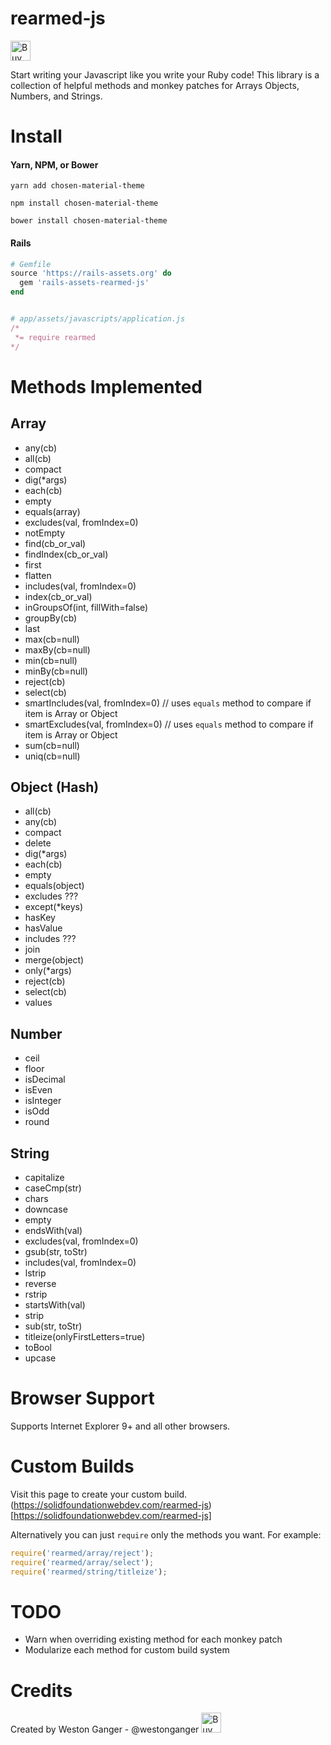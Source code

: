 # rearmed-js
<a href='https://ko-fi.com/A5071NK' target='_blank'><img height='32' style='border:0px;height:32px;' src='https://az743702.vo.msecnd.net/cdn/kofi1.png?v=a' border='0' alt='Buy Me a Coffee' /></a> 

Start writing your Javascript like you write your Ruby code! This library is a collection of helpful methods and monkey patches for Arrays Objects, Numbers, and Strings.


# Install

#### Yarn, NPM, or Bower
```
yarn add chosen-material-theme

npm install chosen-material-theme

bower install chosen-material-theme
```

#### Rails
```ruby
# Gemfile
source 'https://rails-assets.org' do
  gem 'rails-assets-rearmed-js'
end


# app/assets/javascripts/application.js
/*
 *= require rearmed
*/
```

# Methods Implemented

## Array

* any(cb)
* all(cb)
* compact
* dig(*args)
* each(cb)
* empty
* equals(array)
* excludes(val, fromIndex=0)
* notEmpty
* find(cb_or_val)
* findIndex(cb_or_val)
* first
* flatten
* includes(val, fromIndex=0)
* index(cb_or_val)
* inGroupsOf(int, fillWith=false)
* groupBy(cb)
* last
* max(cb=null)
* maxBy(cb=null)
* min(cb=null)
* minBy(cb=null)
* reject(cb)
* select(cb)
* smartIncludes(val, fromIndex=0) // uses `equals` method to compare if item is Array or Object
* smartExcludes(val, fromIndex=0) // uses `equals` method to compare if item is Array or Object
* sum(cb=null)
* uniq(cb=null)

## Object (Hash)

* all(cb)
* any(cb)
* compact
* delete
* dig(*args)
* each(cb)
* empty
* equals(object)
* excludes ???
* except(*keys)
* hasKey
* hasValue
* includes ???
* join
* merge(object)
* only(*args)
* reject(cb)
* select(cb)
* values

## Number

* ceil
* floor
* isDecimal
* isEven
* isInteger
* isOdd
* round

## String

* capitalize
* caseCmp(str)
* chars
* downcase
* empty
* endsWith(val)
* excludes(val, fromIndex=0)
* gsub(str, toStr)
* includes(val, fromIndex=0)
* lstrip
* reverse
* rstrip
* startsWith(val)
* strip
* sub(str, toStr)
* titleize(onlyFirstLetters=true)
* toBool
* upcase

# Browser Support

Supports Internet Explorer 9+ and all other browsers.

# Custom Builds

Visit this page to create your custom build. (https://solidfoundationwebdev.com/rearmed-js)[https://solidfoundationwebdev.com/rearmed-js]

Alternatively you can just `require` only the methods you want. For example:

```javascript
require('rearmed/array/reject');
require('rearmed/array/select');
require('rearmed/string/titleize');
```

# TODO
* Warn when overriding existing method for each monkey patch
* Modularize each method for custom build system


# Credits
Created by Weston Ganger - @westonganger
<a href='https://ko-fi.com/A5071NK' target='_blank'><img height='32' style='border:0px;height:32px;' src='https://az743702.vo.msecnd.net/cdn/kofi1.png?v=a' border='0' alt='Buy Me a Coffee' /></a> 
